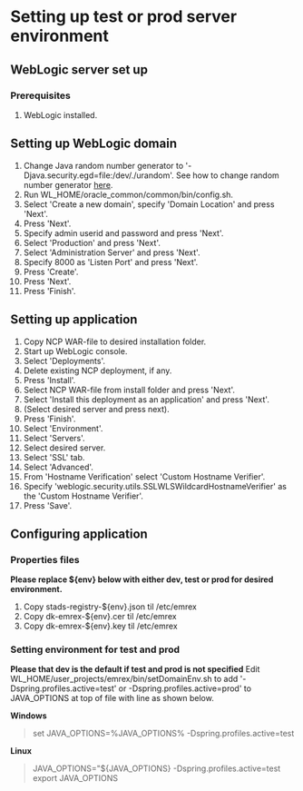 # Setting up test or prod server environment

## WebLogic server set up
### Prerequisites

1.	WebLogic installed.

## Setting up WebLogic domain
1. 	Change Java random number generator to '-Djava.security.egd=file:/dev/./urandom'. See how to change random number generator [here](http://docs.oracle.com/cd/E12529_01/wlss31/configwlss/jvmrand.html "title"). 
2. 	Run WL_HOME/oracle_common/common/bin/config.sh.
3.	Select 'Create a new domain', specify 'Domain Location' and press 'Next'.
4.	Press 'Next'.
5. 	Specify admin userid and password and press 'Next'.
6.	Select 'Production' and press 'Next'.
7.	Select 'Administration Server' and press 'Next'.
8.	Specify 8000 as 'Listen Port' and press 'Next'.
9.	Press 'Create'.
10. Press 'Next'.
11. Press 'Finish'.

## Setting up application

1.  Copy NCP WAR-file to desired installation folder.
2.  Start up WebLogic console.
3.  Select 'Deployments'.
4.	Delete existing NCP deployment, if any.
5.	Press 'Install'.
6.	Select NCP WAR-file from install folder and press 'Next'.
8.	Select 'Install this deployment as an application' and press 'Next'.
9.	(Select desired server and press next).
10. Press 'Finish'.
11. Select 'Environment'.
12. Select 'Servers'.
13. Select desired server.
14. Select 'SSL' tab.
15. Select 'Advanced'.
16. From 'Hostname Verification' select 'Custom Hostname Verifier'.
17. Specify 'weblogic.security.utils.SSLWLSWildcardHostnameVerifier' as the 'Custom Hostname Verifier'.
18. Press 'Save'.

## Configuring application
### Properties files
**Please replace ${env} below with either dev, test or prod for desired environment.** 

1.	Copy stads-registry-${env}.json til /etc/emrex
2.	Copy dk-emrex-${env}.cer til /etc/emrex  
3.	Copy dk-emrex-${env}.key til /etc/emrex

### Setting environment for test and prod
**Please that dev is the default if test and prod is not specified** 
Edit WL_HOME/user_projects/emrex/bin/setDomainEnv.sh to add '-Dspring.profiles.active=test' or -Dspring.profiles.active=prod' to JAVA_OPTIONS at top of file with line as shown below.

**Windows**

> set JAVA_OPTIONS=%JAVA_OPTIONS% -Dspring.profiles.active=test

**Linux**

> JAVA_OPTIONS="${JAVA_OPTIONS} -Dspring.profiles.active=test
> export JAVA_OPTIONS 





